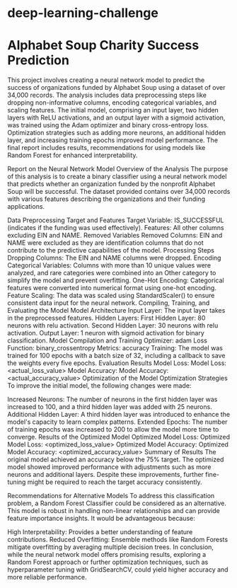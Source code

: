# deep-learning-challenge
# Alphabet Soup Charity Success Prediction
This project involves creating a neural network model to predict the success of organizations funded by Alphabet Soup using a dataset of over 34,000 records. The analysis includes data preprocessing steps like dropping non-informative columns, encoding categorical variables, and scaling features. The initial model, comprising an input layer, two hidden layers with ReLU activations, and an output layer with a sigmoid activation, was trained using the Adam optimizer and binary cross-entropy loss. Optimization strategies such as adding more neurons, an additional hidden layer, and increasing training epochs improved model performance. The final report includes results, recommendations for using models like Random Forest for enhanced interpretability.


Report on the Neural Network Model
Overview of the Analysis
The purpose of this analysis is to create a binary classifier using a neural network model that predicts whether an organization funded by the nonprofit Alphabet Soup will be successful. The dataset provided contains over 34,000 records with various features describing the organizations and their funding applications.

Data Preprocessing
Target and Features
Target Variable: IS_SUCCESSFUL (indicates if the funding was used effectively).
Features: All other columns excluding EIN and NAME.
Removed Variables
Removed Columns: EIN and NAME were excluded as they are identification columns that do not contribute to the predictive capabilities of the model.
Processing Steps
Dropping Columns: The EIN and NAME columns were dropped.
Encoding Categorical Variables: Columns with more than 10 unique values were analyzed, and rare categories were combined into an Other category to simplify the model and prevent overfitting.
One-Hot Encoding: Categorical features were converted into numerical format using one-hot encoding.
Feature Scaling: The data was scaled using StandardScaler() to ensure consistent data input for the neural network.
Compiling, Training, and Evaluating the Model
Model Architecture
Input Layer: The input layer takes in the preprocessed features.
Hidden Layers:
First Hidden Layer: 80 neurons with relu activation.
Second Hidden Layer: 30 neurons with relu activation.
Output Layer: 1 neuron with sigmoid activation for binary classification.
Model Compilation and Training
Optimizer: adam
Loss Function: binary_crossentropy
Metrics: accuracy
Training: The model was trained for 100 epochs with a batch size of 32, including a callback to save the weights every five epochs.
Evaluation Results
Model Loss: Model Loss: <actual_loss_value>
Model Accuracy: Model Accuracy: <actual_accuracy_value>
Optimization of the Model
Optimization Strategies
To improve the initial model, the following changes were made:

Increased Neurons: The number of neurons in the first hidden layer was increased to 100, and a third hidden layer was added with 25 neurons.
Additional Hidden Layer: A third hidden layer was introduced to enhance the model's capacity to learn complex patterns.
Extended Epochs: The number of training epochs was increased to 200 to allow the model more time to converge.
Results of the Optimized Model
Optimized Model Loss: Optimized Model Loss: <optimized_loss_value>
Optimized Model Accuracy: Optimized Model Accuracy: <optimized_accuracy_value>
Summary of Results
The original model achieved an accuracy below the 75% target. The optimized model showed improved performance with adjustments such as more neurons and additional layers. Despite these improvements, further fine-tuning might be required to reach the target accuracy consistently.

Recommendations for Alternative Models
To address this classification problem, a Random Forest Classifier could be considered as an alternative. This model is robust in handling non-linear relationships and can provide feature importance insights. It would be advantageous because:

High Interpretability: Provides a better understanding of feature contributions.
Reduced Overfitting: Ensemble methods like Random Forests mitigate overfitting by averaging multiple decision trees.
In conclusion, while the neural network model offers promising results, exploring a Random Forest approach or further optimization techniques, such as hyperparameter tuning with GridSearchCV, could yield higher accuracy and more reliable performance.


